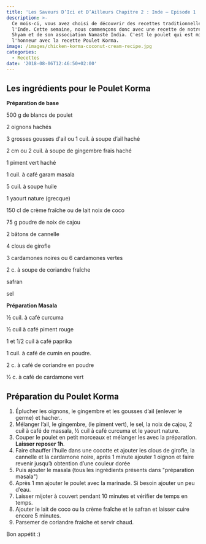 ```yaml
---
title: 'Les Saveurs D’Ici et D’Ailleurs Chapitre 2 : Inde – Episode 1 : Poulet Korma'
description: >-
  Ce mois-ci, vous avez choisi de découvrir des recettes traditionnelles de
  l'Inde. Cette semaine, nous commençons donc avec une recette de notre Cuistot
  Shyam et de son association Namaste India. C'est le poulet qui est mis à
  l'honneur avec la recette Poulet Korma.
image: /images/chicken-korma-coconut-cream-recipe.jpg
categories:
  - Recettes
date: '2018-08-06T12:46:50+02:00'
---
```

## Les ingrédients pour le Poulet Korma

**Préparation de base**

500 g de blancs de poulet

2  oignons hachés

3 grosses gousses d'ail ou 1 cuil. à soupe d’ail haché

2 cm ou 2 cuil. à soupe de gingembre frais haché

1 piment  vert haché

1 cuil. à café garam masala

5 cuil. à soupe huile

1 yaourt nature (grecque)

150 cl de crème fraîche ou de lait noix de coco

75 g poudre de noix de cajou

2 bâtons de cannelle

4 clous de girofle

3 cardamones noires ou 6 cardamones vertes

2 c. à soupe de coriandre fraîche

safran 

sel

**Préparation Masala**

½ cuil. à café curcuma

½ cuil à café piment rouge

 1 et 1/2  cuil à café paprika

1 cuil.  à café de cumin en poudre.

2 c. à café de coriandre en poudre

½ c. à café de cardamone vert



## Préparation du Poulet Korma

1. Éplucher les oignons, le gingembre  et les gousses d’ail (enlever le germe) et hacher..
2. Mélanger l’ail, le gingembre, (le piment vert), le sel, la noix de cajou, 2 cuil à café de massala, ½ cuil  à café curcuma  et le yaourt nature.
3. Couper le poulet en petit morceaux et mélanger les avec la préparation. **Laisser reposer 1h**.
4. Faire chauffer l’huile dans une cocotte et ajouter les clous de girofle, la cannelle et la cardamone noire, après 1 minute ajouter 1 oignon et faire revenir jusqu’à obtention d’une couleur dorée 
5. Puis ajouter le masala (tous les ingrédients présents dans "préparation masala")
6. Après 1 mn ajouter le poulet avec la marinade. Si besoin ajouter un peu d’eau.
7. Laisser mijoter à couvert pendant 10 minutes et vérifier de temps en temps.
8. Ajouter le lait de coco ou la crème fraîche et le safran et laisser cuire encore 5 minutes.
9. Parsemer de coriandre fraiche et servir chaud.

Bon appétit :)
